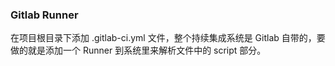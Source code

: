 ### Gitlab Runner
在项目根目录下添加 .gitlab-ci.yml 文件，整个持续集成系统是 Gitlab 自带的，要做的就是添加一个 Runner 到系统里来解析文件中的 script 部分。